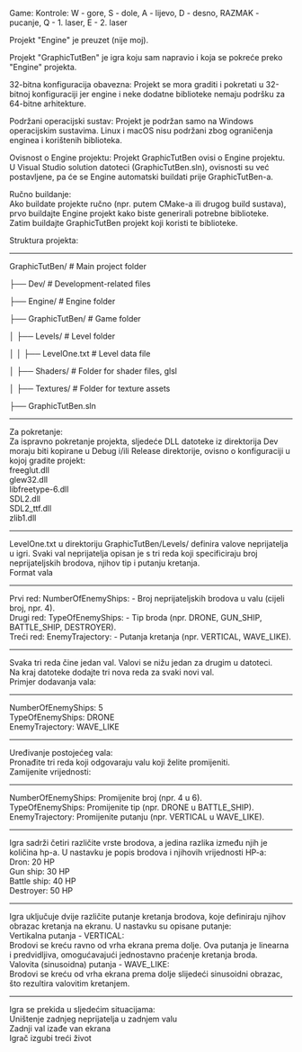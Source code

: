 Game:
Kontrole: W - gore, S - dole, A - lijevo, D - desno, RAZMAK - pucanje, Q - 1. laser, E - 2. laser

Projekt "Engine" je preuzet (nije moj).

Projekt "GraphicTutBen" je igra koju sam napravio i koja se pokreće preko "Engine" projekta.

32-bitna konfiguracija obavezna: Projekt se mora graditi i pokretati u 32-bitnoj konfiguraciji jer engine i neke dodatne biblioteke nemaju podršku za 64-bitne arhitekture.

Podržani operacijski sustav: Projekt je podržan samo na Windows operacijskim sustavima. Linux i macOS nisu podržani zbog ograničenja enginea i korištenih biblioteka.

Ovisnost o Engine projektu: Projekt GraphicTutBen ovisi o Engine projektu. U Visual Studio solution datoteci (GraphicTutBen.sln), ovisnosti su već postavljene, pa će se Engine automatski buildati prije GraphicTutBen-a.  

Ručno buildanje:  
Ako buildate projekte ručno (npr. putem CMake-a ili drugog build sustava), prvo buildajte Engine projekt kako biste generirali potrebne biblioteke.  
Zatim buildajte GraphicTutBen projekt koji koristi te biblioteke.  

Struktura projekta:
***************************************************************************************
GraphicTutBen/                        # Main project folder

├── Dev/                              # Development-related files

├── Engine/                           # Engine folder

├── GraphicTutBen/                    # Game folder

│   ├── Levels/                       # Level folder

│   │   ├── LevelOne.txt              # Level data file

│   ├── Shaders/                      # Folder for shader files, glsl

│   ├── Textures/                     # Folder for texture assets

├── GraphicTutBen.sln                 
***************************************************************************************

Za pokretanje:  
Za ispravno pokretanje projekta, sljedeće DLL datoteke iz direktorija Dev moraju biti kopirane u Debug i/ili Release direktorije, ovisno o konfiguraciji u kojoj gradite projekt:  
freeglut.dll  
glew32.dll  
libfreetype-6.dll  
SDL2.dll  
SDL2_ttf.dll  
zlib1.dll  
***************************************************************************************
LevelOne.txt u direktoriju GraphicTutBen/Levels/ definira valove neprijatelja u igri. Svaki val neprijatelja opisan je s tri reda koji specificiraju broj neprijateljskih brodova, njihov tip i putanju kretanja.  
Format vala
***************************************************************************************
Prvi red: NumberOfEnemyShips: <broj> - Broj neprijateljskih brodova u valu (cijeli broj, npr. 4).  
Drugi red: TypeOfEnemyShips: <tip> - Tip broda (npr. DRONE, GUN_SHIP, BATTLE_SHIP, DESTROYER).  
Treći red: EnemyTrajectory: <putanja> - Putanja kretanja (npr. VERTICAL, WAVE_LIKE).  
***************************************************************************************
Svaka tri reda čine jedan val. Valovi se nižu jedan za drugim u datoteci.  
Na kraj datoteke dodajte tri nova reda za svaki novi val.  
Primjer dodavanja vala:
***************************************************************************************
NumberOfEnemyShips: 5  
TypeOfEnemyShips: DRONE  
EnemyTrajectory: WAVE_LIKE  
***************************************************************************************
Uređivanje postojećeg vala:  
Pronađite tri reda koji odgovaraju valu koji želite promijeniti.  
Zamijenite vrijednosti:  
***************************************************************************************
NumberOfEnemyShips: Promijenite broj (npr. 4 u 6).  
TypeOfEnemyShips: Promijenite tip (npr. DRONE u BATTLE_SHIP).  
EnemyTrajectory: Promijenite putanju (npr. VERTICAL u WAVE_LIKE).
***************************************************************************************
Igra sadrži četiri različite vrste brodova, a jedina razlika između njih je količina hp-a. U nastavku je popis brodova i njihovih vrijednosti HP-a:  
Dron: 20 HP  
Gun ship: 30 HP  
Battle ship: 40 HP  
Destroyer: 50 HP  
***************************************************************************************
Igra uključuje dvije različite putanje kretanja brodova, koje definiraju njihov obrazac kretanja na ekranu. U nastavku su opisane putanje:  
Vertikalna putanja - VERTICAL:  
Brodovi se kreću ravno od vrha ekrana prema dolje. Ova putanja je linearna i predvidljiva, omogućavajući jednostavno praćenje kretanja broda.  
Valovita (sinusoidna) putanja - WAVE_LIKE:  
Brodovi se kreću od vrha ekrana prema dolje slijedeći sinusoidni obrazac, što rezultira valovitim kretanjem.
***************************************************************************************
Igra se prekida u sljedećim situacijama:  
Uništenje zadnjeg neprijatelja u zadnjem valu  
Zadnji val izađe van ekrana  
Igrač izgubi treći život
